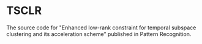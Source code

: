 # TSCLR
The source code for "Enhanced low-rank constraint for temporal subspace clustering and its acceleration scheme" published in Pattern Recognition.
